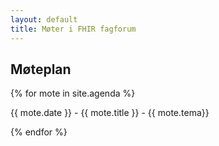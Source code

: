 ```yaml
---
layout: default
title: Møter i FHIR fagforum
---
```


## Møteplan

{% for mote in site.agenda %}
  <p>{{ mote.date }} - {{ mote.title }} - {{ mote.tema}} </p>
{% endfor %}
